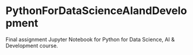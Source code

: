 # PythonForDataScienceAIandDevelopment

Final assignment Jupyter Notebook for Python for Data Science, AI & Development course.
